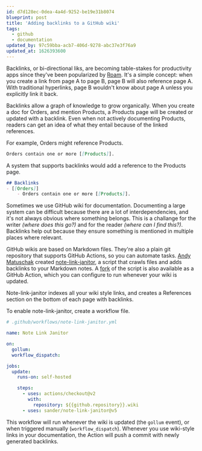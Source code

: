 ```yaml
---
id: d7d128ec-0dea-4a4d-9252-be19e31b8074
blueprint: post
title: 'Adding backlinks to a GitHub wiki'
tags:
  - github
  - documentation
updated_by: 97c59bba-acb7-406d-9278-abc37e3f76a9
updated_at: 1626393600
---
```

Backlinks, or bi-directional liks, are becoming table-stakes for productivity apps since they've been popularized by [Roam](https://roamresearch.com). It's a simple concept: when you create a link from page A to page B, page B will also reference page A. With traditional hyperlinks, page B wouldn't know about page A unless you explicitly link it back.

Backlinks allow a graph of knowledge to grow organically. When you create a doc for Orders, and mention Products, a Products page will be created or updated with a backlink. Even when not actively documenting Products, readers can get an idea of what they entail because of the linked references.

<!--more-->

For example, Orders might reference Products.

```md
Orders contain one or more [[Products]].
```

A system that supports backlinks would add a reference to the Products page.

```md
## Backlinks
- [[Orders]]
    - Orders contain one or more [[Products]].
```

Sometimes we use GitHub wiki for documentation. Documenting a large system can be difficult because there are a lot of interdependencies, and it's not always obvious where something belongs. This is a challange for the writer _(where does this go?)_ and for the reader _(where can I find this?)_.  Backlinks help out because they ensure something is mentioned in multiple places where relevant.

GitHub wikis are based on Markdown files. They're also a plain git repository that supports GitHub Actions, so you can automate tasks. [Andy Matuschak](https://andymatuschak.org) created [note-link-janitor](https://github.com/andymatuschak/note-link-janitor), a script that crawls files and adds backlinks to your Markdown notes. A [fork](https://github.com/sander/note-link-janitor) of the script is also available as a GitHub Action, which you can configure to run whenever your wiki is updated.

Note-link-janitor indexes all your wiki style links, and creates a References section on the bottom of each page with backlinks.

To enable note-link-janitor, create a workflow file.

```yml
# .github/workflows/note-link-janitor.yml

name: Note Link Janitor

on:
  gollum:
  workflow_dispatch:

jobs:
  update:
    runs-on: self-hosted

    steps:
      - uses: actions/checkout@v2
        with:
          repository: ${{github.repository}}.wiki
      - uses: sander/note-link-janitor@v5
```

This workflow will run whenever the wiki is updated (the `gollum` event), or when triggered manually (`workflow_dispatch`). Whenever you use wiki-style links in your documentation, the Action will push a commit with newly generated backlinks.
